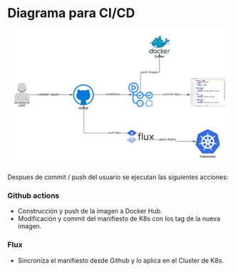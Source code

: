 # Diagrama para CI/CD

![alt text](https://github.com/lbrines/nginx_cicd/blob/main/diagram.png?raw=true)

Despues de commit / push del usuario se ejecutan las siguientes acciones:
### Github actions
* Construcción y push de la imagen a Docker Hub.
* Modificación y commit del manifiesto de K8s con los tag de la nueva imagen.

### Flux
* Sincroniza el manifiesto desde Github y lo aplica en el Cluster de K8s.